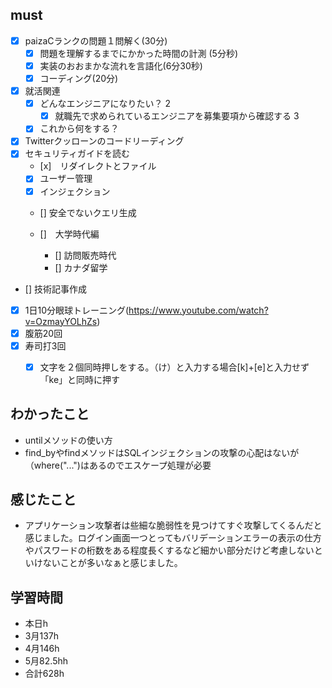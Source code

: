 

## must
- [x] paizaCランクの問題１問解く(30分)
  - [x] 問題を理解するまでにかかった時間の計測 (5分秒)
  - [x] 実装のおおまかな流れを言語化(6分30秒)
  - [x] コーディング(20分) 
- [x] 就活関連  
  - [x] どんなエンジニアになりたい？   2 
    - [x] 就職先で求められているエンジニアを募集要項から確認する 3
  - [x] これから何をする？
- [x] Twitterクッローンのコードリーディング
- [x] セキュリティガイドを読む  
  - [x]　リダイレクトとファイル
  - [x] ユーザー管理
  - [x] インジェクション
  - [] 安全でないクエリ生成

  - []　大学時代編
     - [] 訪問販売時代
     - [] カナダ留学

- [] 技術記事作成      
- [x] 1日10分眼球トレーニング(https://www.youtube.com/watch?v=OzmayYOLhZs)
- [x] 腹筋20回
- [x] 寿司打3回
  - [x] 文字を２個同時押しをする。（け）と入力する場合[k]+[e]と入力せず「ke」と同時に押す



## わかったこと
- untilメソッドの使い方
- find_byやfindメソッドはSQLインジェクションの攻撃の心配はないが（where("...")はあるのでエスケープ処理が必要


## 感じたこと
- アプリケーション攻撃者は些細な脆弱性を見つけてすぐ攻撃してくるんだと感じました。ログイン画面一つとってもバリデーションエラーの表示の仕方やパスワードの桁数をある程度長くするなど細かい部分だけど考慮しないといけないことが多いなぁと感じました。


## 学習時間
  - 本日h
  - 3月137h
  - 4月146h
  - 5月82.5hh
  - 合計628h
    
